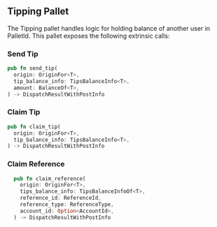 ## Tipping Pallet
The Tipping pallet handles logic for holding balance of another user in PalletId.
This pallet exposes the following extrinsic calls:
### Send Tip
```rust
pub fn send_tip(
  origin: OriginFor<T>,
  tip_balance_info: TipsBalanceInfo<T>,
  amount: BalanceOf<T>,
) -> DispatchResultWithPostInfo
```
### Claim Tip
```rust
pub fn claim_tip(
  origin: OriginFor<T>,
  tip_balance_info: TipsBalanceInfo<T>,
) -> DispatchResultWithPostInfo
```

### Claim Reference
```rust
  pub fn claim_reference(
    origin: OriginFor<T>,
    tips_balance_info: TipsBalanceInfoOf<T>,
    reference_id: ReferenceId,
    reference_type: ReferenceType,
    account_id: Option<AccountId>,
  ) -> DispatchResultWithPostInfo
```

